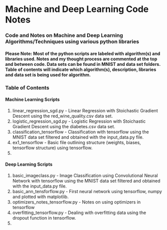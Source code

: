 # Machine and Deep Learning Code Notes
### Code and Notes on Machine and Deep Learning Algorithms/Techniques using various python libraries
#### Please Note:  Most of the python scripts are labeled with algorithm(s) and libraries used.  Notes and my thought process are commented at the top and between code.  Data sets can be found in MNIST and data set folders.  Table of contents will indicate which algorithm(s), description, libraries and data set is being used for algorithm.
### Table of Contents
#### Machine Learning Scripts
1. linear_regression_sgd.py - Linear Regression with Stoichastic Gradient Descent using the red_wine_quality.csv data set.
2. logistic_regression_sgd.py - Logistic Regression with Stoichastic Gradient Descent using the diabetes.csv data set.
3. classification_tensorflow - Classification with tensorflow using the MNIST data set filtered and obtained with the input_data.py file.
4. ex1_tensorflow - Basic file outlining structure (weights, biases, tensorflow structure) using tensorflow.
5. 
#### Deep Learning Scripts
1. basic_imageclass.py - Image Classification using Convolutional Neural Network with tensorflow using the MNIST data set filtered and obtained with the input_data.py file.
2. basic_ann_tensforflow.py - First neural network using tensorflow, numpy and plotted with matplotlib.
3. optimizers_notes_tensorflow.py - Notes on using optimizers in tensorflow
4. overfitting_tensorflow.py - Dealing with overfitting data using the dropout function in tensorflow.
5. 
